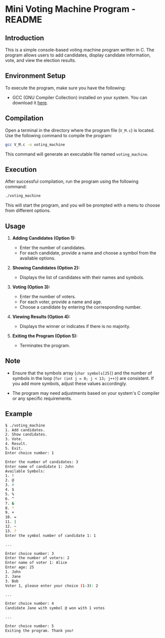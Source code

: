 # Mini Voting Machine Program - README

## Introduction
This is a simple console-based voting machine program written in C. The program allows users to add candidates, display candidate information, vote, and view the election results.

## Environment Setup
To execute the program, make sure you have the following:

- GCC (GNU Compiler Collection) installed on your system. You can download it [here](https://gcc.gnu.org/install/index.html).

## Compilation
Open a terminal in the directory where the program file (`V_M.c`) is located. Use the following command to compile the program:

```bash
gcc V_M.c -o voting_machine
```

This command will generate an executable file named `voting_machine`.

## Execution
After successful compilation, run the program using the following command:

```bash
./voting_machine
```

This will start the program, and you will be prompted with a menu to choose from different options.

## Usage
1. **Adding Candidates (Option 1):**
   - Enter the number of candidates.
   - For each candidate, provide a name and choose a symbol from the available options.

2. **Showing Candidates (Option 2):**
   - Displays the list of candidates with their names and symbols.

3. **Voting (Option 3):**
   - Enter the number of voters.
   - For each voter, provide a name and age.
   - Choose a candidate by entering the corresponding number.

4. **Viewing Results (Option 4):**
   - Displays the winner or indicates if there is no majority.

5. **Exiting the Program (Option 5):**
   - Terminates the program.

## Note
- Ensure that the symbols array (`char symbols[25]`) and the number of symbols in the loop (`for (int j = 0; j < 13; j++)`) are consistent. If you add more symbols, adjust these values accordingly.

- The program may need adjustments based on your system's C compiler or any specific requirements.

## Example
```bash
$ ./voting_machine
1. Add candidates.
2. Show candidates.
3. Vote.
4. Result.
5. Exit.
Enter choice number: 1

Enter the number of candidates: 3
Enter name of candidate 1: John
Available Symbols:
1. !
2. @
3. #
4. $
5. %
6. ^
7. &
8. *
9. +
10. =
11. |
12. ~
13. ?
Enter the symbol number of candidate 1: 1

...

Enter choice number: 3
Enter the number of voters: 2
Enter name of voter 1: Alice
Enter age: 25
1. John
2. Jane
3. Bob
Voter 1, please enter your choice (1-3): 2

...

Enter choice number: 4
Candidate Jane with symbol @ won with 1 votes

...

Enter choice number: 5
Exiting the program. Thank you!
```
